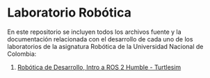 # Laboratorio Robótica
En este repositorio se incluyen todos los archivos fuente y la documentación relacionada con el desarrollo de cada uno de los laboratorios de la asignatura Robótica de la Universidad Nacional de Colombia:
1. [Robótica de Desarrollo, Intro a ROS 2 Humble - Turtlesim](https://github.com/SamuelCruz72/Laboratorio_Robotica/blob/main/lab_1/Lab_1.md)
